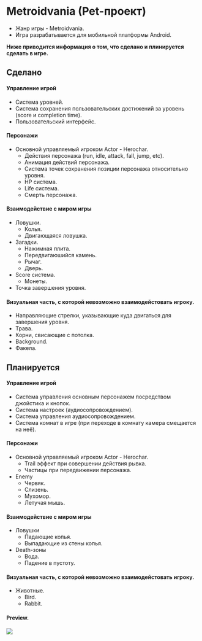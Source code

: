 # Metroidvania (Pet-проект)
* Жанр игры - Metroidvania.
* Игра разрабатывается для мобильной платформы Android.

**Ниже приводится информация о том, что сделано и плинируется сделать в игре.**

## Сделано

#### Управление игрой
* Система уровней.
* Система сохранения пользовательских достижений за уровень (score и completion time).
* Пользовательский интерфейс.

#### Персонажи
* Основной управляемый игроком Actor - Herochar.
  * Действия персонажа (run, idle, attack, fall, jump, etc).
  * Анимация действий персонажа.
  * Система точек сохранения позиции персонажа относительно уровня.
  * HP система.
  * Life система.
  * Смерть персонажа.

#### Взаимодействие с миром игры
* Ловушки.
  * Колья.
  * Двигающаяся ловушка.
* Загадки.
  * Нажимная плита.
  * Передвигаюшийся камень.
  * Рычаг.
  * Дверь.
* Score система.
  * Монеты.
* Точка завершения уровня.

#### Визуальная часть, с которой невозможно взаимодейстовать игроку.
* Направляющие стрелки, указывающие куда двигаться для завершения уровня.
* Трава.
* Корни, свисающие с потолка.
* Background.
* Факела.

## Планируется

#### Управление игрой
* Система управления основным персонажем посредством джойстика и кнопок.
* Система настроек (аудиосопровождением).
* Система управления аудиосопровождением.
* Система комнат в игре (при переходе в комнату камера смещается на неё).

#### Персонажи
* Основной управляемый игроком Actor - Herochar.
  * Trail эффект при совершении действия рывка.
  * Частицы при передвижении персонажа.
* Enemy
  * Червяк.
  * Слизень.
  * Мухомор.
  * Летучая мышь.

#### Взаимодействие с миром игры
* Ловушки
  * Падающие копья.
  * Выпадающие из стены копья.
* Death-зоны
  * Вода.
  * Падение в пустоту.

#### Визуальная часть, с которой невозможно взаимодейстовать игроку.
* Животные.
  * Bird.
  * Rabbit.

#### Preview.
![](https://psv4.userapi.com/c537232/u176092139/docs/d22/2858fcccd66f/Metroidvania_prewiev.gif?extra=exqTee1djAwtLeh9OvSsKmBKdXv0OR_vnBqyXGrM6zXRj2tUn8dY4wpeeAw7fX1X4gd5ltNNIGt4AixXgs5YTL833XJDWgMHRcFJWxwjo9JD_UskCTlAZsHibHWN9d8T3gWjNXYt8uWiVkX6dtjKyA)